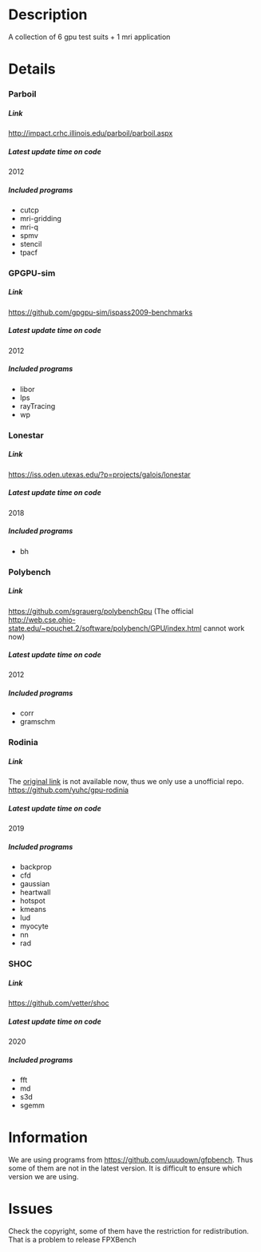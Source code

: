 # Description
A collection of 6 gpu test suits + 1 mri application

# Details 
### Parboil
##### Link
http://impact.crhc.illinois.edu/parboil/parboil.aspx
##### Latest update time on code
2012
##### Included programs
- cutcp
- mri-gridding
- mri-q
- spmv
- stencil
- tpacf

### GPGPU-sim
##### Link
https://github.com/gpgpu-sim/ispass2009-benchmarks
##### Latest update time on code
2012
##### Included programs
- libor
- lps
- rayTracing
- wp

### Lonestar
##### Link
https://iss.oden.utexas.edu/?p=projects/galois/lonestar
##### Latest update time on code
2018
##### Included programs
- bh

### Polybench
##### Link
https://github.com/sgrauerg/polybenchGpu (The official http://web.cse.ohio-state.edu/~pouchet.2/software/polybench/GPU/index.html cannot work now) 
##### Latest update time on code
2012
##### Included programs
- corr
- gramschm

### Rodinia
##### Link
The [original link](http://www.cs.virginia.edu/rodinia/doku.php) is not available now, thus we only use a unofficial repo.
https://github.com/yuhc/gpu-rodinia
##### Latest update time on code
2019
##### Included programs
- backprop
- cfd
- gaussian
- heartwall
- hotspot
- kmeans
- lud
- myocyte
- nn
 - rad
 
 ### SHOC
 ##### Link
 https://github.com/vetter/shoc
 ##### Latest update time on code
2020
 ##### Included programs
- fft
- md
- s3d
- sgemm

# Information 
We are using programs from https://github.com/uuudown/gfpbench. Thus some of them are not in the latest version. It is difficult to ensure which version we are using. 

# Issues
Check the copyright, some of them have the restriction for redistribution. That is a problem to release FPXBench

